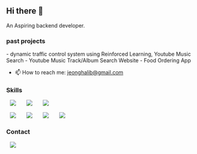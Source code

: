 ## Hi there 👋

An Aspiring backend developer.

<h3>past projects</h3>
- dynamic traffic control system using Reinforced Learning, Youtube Music Search
- Youtube Music Track/Album Search Website
- Food Ordering App

- 📫 How to reach me: jeonghalib@gmail.com

<h3>Skills</h3>
<div>
<img src="https://img.shields.io/badge/C++-007396?style=flat-square&logo=cplusplus&logoColor=white" style="height : auto; margin-left : 10px; margin-right : 10px;"/>&nbsp;
<img src="https://img.shields.io/badge/Python-6DB33F?style=flat-square&logo=python&logoColor=white" style="height : auto; margin-left : 10px; margin-right : 10px;"/>&nbsp;
<img src="https://img.shields.io/badge/Java-000000?style=flat-square&logo=openjdk&logoColor=white" style="height : auto; margin-left : 10px; margin-right : 10px;"/>&nbsp;

<img src="https://img.shields.io/badge/PostgreSQL-4169E1?style=flat-square&logo=postgresql&logoColor=white" style="height : auto; margin-left : 10px; margin-right : 10px;"/>&nbsp;
<img src="https://img.shields.io/badge/PyTorch-EE4C2C?style=flat-square&logo=pytorch&logoColor=white" style="height : auto; margin-left : 10px; margin-right : 10px;"/>&nbsp;
<img src="https://img.shields.io/badge/Git-F05032?style=flat-square&logo=git&logoColor=white" style="height : auto; margin-left : 10px; margin-right : 10px;"/>&nbsp;
<img src="https://img.shields.io/badge/LaTex-008080?style=flat-square&logo=latex&logoColor=white" style="height : auto; margin-left : 10px; margin-right : 10px;"/>&nbsp;
</div>

<h3>Contact</h3>
<a href="jeonghalib@gmail.com">
    <img src="http://img.shields.io/badge/Gmail-EA4335?style=flat&logo=Gmail&logoColor=white&link=jeonghalib@gmail.com"
        style="height : auto; margin-left : 10px; margin-right : 10px;"/>
</a>

<!--
**bluespaine/bluespaine** is a ✨ _special_ ✨ repository because its `README.md` (this file) appears on your GitHub profile.

Here are some ideas to get you started:

- 🔭 I’m currently working on ...
- 🌱 I’m currently learning ...
- 👯 I’m looking to collaborate on ...
- 🤔 I’m looking for help with ...
- 💬 Ask me about ...
- 📫 How to reach me: ...
- 😄 Pronouns: ...
- ⚡ Fun fact: ...
-->
